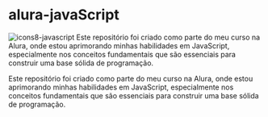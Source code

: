 
# alura-javaScript
![icons8-javascript](https://github.com/nathazz/alura-javaScript/assets/105741461/abd210dc-57fa-4be0-b446-5f99e4355eed)
Este repositório foi criado como parte do meu curso na Alura, onde estou aprimorando minhas habilidades em JavaScript, especialmente nos conceitos fundamentais que são essenciais para construir uma base sólida de programação.

Este repositório foi criado como parte do meu curso na Alura, onde estou aprimorando minhas habilidades em JavaScript, especialmente nos conceitos fundamentais que são essenciais para construir uma base sólida de programação.
